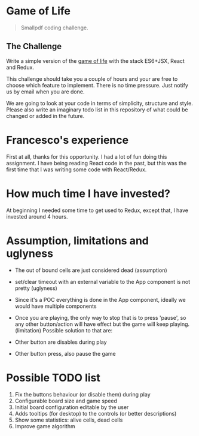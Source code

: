 
# Game of Life

> Smallpdf coding challenge.

## The Challenge

Write a simple version of the [game of life](https://en.wikipedia.org/wiki/Conway's_Game_of_Life) with the stack ES6+JSX, React and Redux.

This challenge should take you a couple of hours and your are free to choose which feature to implement. There is no time pressure. Just notify us by email when you are done.

We are going to look at your code in terms of simplicity, structure and style. Please also write an imaginary todo list in this repository of what could be changed or added in the future.

# Francesco's experience

First at all, thanks for this opportunity. I had a lot of fun doing this assignment.
I have being reading React code in the past, but this was the first time that I was writing some code with React/Redux.

# How much time I have invested?

At beginning I needed some time to get used to Redux, except that, I have invested around 4 hours.

# Assumption, limitations and uglyness

- The out of bound cells are just considered dead (assumption)
- set/clear timeout with an external variable to the App component is not pretty (uglyness)
- Since it's a POC everything is done in the App component, ideally we would have multiple components

- Once you are playing, the only way to stop that is to press 'pause', so any other button/action will have effect but the game will keep playing. (limitation) Possible solution to that are:
- Other button are disables during play
- Other button press, also pause the game


# Possible TODO list

1. Fix the buttons behaviour (or disable them) during play
2. Configurable board size and game speed
3. Initial board configuration editable by the user
4. Adds tooltips (for desktop) to the controls (or better descriptions)
5. Show some statistics: alive cells, dead cells
6. Improve game algorithm
